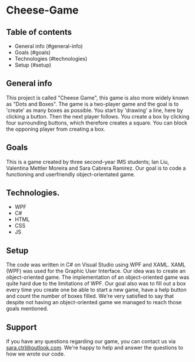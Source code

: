 # Cheese-Game

## Table of contents
* General info (#general-info)
* Goals (#goals)
* Technologies (#technologies)
* Setup (#setup)

## General info
This project is called "Cheese Game", this game is also more widely known as "Dots and Boxes".
The game is a two-player game and the goal is to 'create' as many boxes as possible.
You start by 'drawing' a line, here by clicking a button. Then the next player follows.
You create a box by clicking four surrounding buttons, which therefore creates a square.
You can block the opponing player from creating a box.

## Goals

This is a game created by three second-year IMS students; Ian Liu, Valentina Mettler Moreira and Sara Cabrera Ramirez.
Our goal is to code a functioning and userfriendly object-orientated game.


## Technologies.

* WPF
* C#
* HTML
* CSS
* JS

## Setup

The code was written in C# on Visual Studio using WPF and XAML. XAML (WPF) was used for the Graphic User Interface. Our idea was to create an object-oriented game. The implementation of an object-oriented game was quite hard due to the limitations of WPF. Our goal also was to fill out a box every time you create one be able to start a new game, have a help button and count the number of boxes filled. We're very satisfied to say that despite not having an object-oriented game we managed to reach those goals mentioned.

## Support

If you have any questions regarding our game, you can contact us via sara.ctrl@outlook.com. We're happy to help and answer the questions to how we wrote our code.
